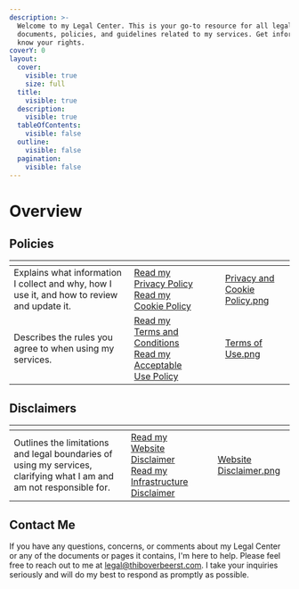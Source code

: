 ```yaml
---
description: >-
  Welcome to my Legal Center. This is your go-to resource for all legal
  documents, policies, and guidelines related to my services. Get informed and
  know your rights.
coverY: 0
layout:
  cover:
    visible: true
    size: full
  title:
    visible: true
  description:
    visible: true
  tableOfContents:
    visible: false
  outline:
    visible: false
  pagination:
    visible: false
---
```


# Overview

## Policies

<table data-card-size="large" data-view="cards"><thead><tr><th></th><th></th><th></th><th data-hidden data-card-target data-type="content-ref"></th><th data-hidden data-card-cover data-type="files"></th></tr></thead><tbody><tr><td>Explains what information I collect and why, how I use it, and how to review and update it.</td><td><a href="policies/privacy-policy.md">Read my Privacy Policy</a><br><a href="policies/cookie-policy.md">Read my Cookie Policy</a></td><td></td><td></td><td><a href=".gitbook/assets/Privacy and Cookie Policy.png">Privacy and Cookie Policy.png</a></td></tr><tr><td>Describes the rules you agree to when using my services.</td><td><a href="policies/terms-and-conditions.md">Read my Terms and Conditions</a><br><a href="policies/acceptable-use-policy.md">Read my Acceptable Use Policy</a></td><td></td><td></td><td><a href=".gitbook/assets/Terms of Use.png">Terms of Use.png</a></td></tr></tbody></table>

## Disclaimers

<table data-card-size="large" data-view="cards"><thead><tr><th></th><th></th><th></th><th data-hidden data-card-cover data-type="files"></th></tr></thead><tbody><tr><td>Outlines the limitations and legal boundaries of using my services, clarifying what I am and am not responsible for.</td><td><a href="disclaimers/website-disclaimer.md">Read my Website Disclaimer</a><br><a href="disclaimers/infrastructure-disclaimer.md">Read my Infrastructure Disclaimer</a></td><td></td><td><a href=".gitbook/assets/Website Disclaimer.png">Website Disclaimer.png</a></td></tr></tbody></table>

## Contact Me

If you have any questions, concerns, or comments about my Legal Center or any of the documents or pages it contains, I'm here to help. Please feel free to reach out to me at [legal@thiboverbeerst.com](mailto:legal@thiboverbeerst.com). I take your inquiries seriously and will do my best to respond as promptly as possible.
